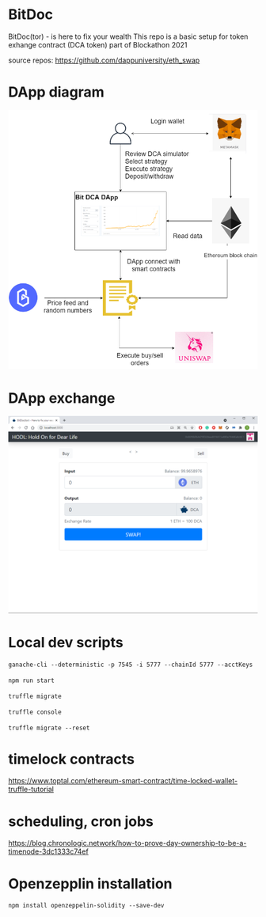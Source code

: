 # BitDoc
BitDoc(tor) - is here to fix your wealth
This repo is  a basic setup for token exhange contract (DCA token) part of Blockathon 2021

source repos: https://github.com/dappuniversity/eth_swap

# DApp diagram
![Diagram](Blockathon.png)


# DApp exchange
![DApp](DApp.png)


# Local dev scripts 
```
ganache-cli --deterministic -p 7545 -i 5777 --chainId 5777 --acctKeys 

npm run start

truffle migrate

truffle console

truffle migrate --reset

```
# timelock contracts
https://www.toptal.com/ethereum-smart-contract/time-locked-wallet-truffle-tutorial


# scheduling, cron jobs
https://blog.chronologic.network/how-to-prove-day-ownership-to-be-a-timenode-3dc1333c74ef


# Openzepplin installation
```
npm install openzeppelin-solidity --save-dev
```